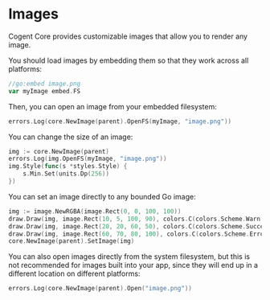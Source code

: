 # Images

Cogent Core provides customizable images that allow you to render any image.

You should load images by embedding them so that they work across all platforms:

```go
//go:embed image.png
var myImage embed.FS
```

Then, you can open an image from your embedded filesystem:

```Go
errors.Log(core.NewImage(parent).OpenFS(myImage, "image.png"))
```

You can change the size of an image:

```Go
img := core.NewImage(parent)
errors.Log(img.OpenFS(myImage, "image.png"))
img.Style(func(s *styles.Style) {
    s.Min.Set(units.Dp(256))
})
```

You can set an image directly to any bounded Go image:

```Go
img := image.NewRGBA(image.Rect(0, 0, 100, 100))
draw.Draw(img, image.Rect(10, 5, 100, 90), colors.C(colors.Scheme.Warn.Container), image.Point{}, draw.Src)
draw.Draw(img, image.Rect(20, 20, 60, 50), colors.C(colors.Scheme.Success.Base), image.Point{}, draw.Src)
draw.Draw(img, image.Rect(60, 70, 80, 100), colors.C(colors.Scheme.Error.Base), image.Point{}, draw.Src)
core.NewImage(parent).SetImage(img)
```

You can also open images directly from the system filesystem, but this is not recommended for images built into your app, since they will end up in a different location on different platforms:

```go
errors.Log(core.NewImage(parent).Open("image.png"))
```
